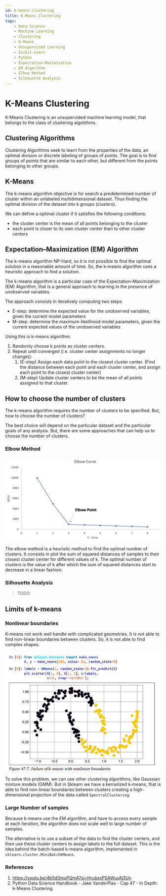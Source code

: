 ```yaml
---
id: k-means-clustering
title: K-Means Clustering
tags:
    - Data Science
    - Machine Learning
    - Clustering
    - K-Means
    - Unsupervised Learning
    - Scikit-Learn
    - Python
    - Expectation–Maximization
    - EM Algorithm
    - Elbow Method
    - Silhouette Analysis
---
```


# K-Means Clustering

K-Means Clustering is an unsupervided machine learning model, that belongs to the class of clustering algotithms.

## Clustering Algorithms

Clustering Algorithms seek to learn from the properties of the data, an optimal division or discrete labeling of groups of points. The goal is to find groups of points that are similar to each other, but different from the points belonging to other groups.

## K-Means

The k-means algorithm objective is for search a predetermined number of cluster within an unlabeled multidimensional dataset. Thus finding the optimal division of the dataset into k groups (clusters).

We can define a optimal cluster if it satisfies the following conditions:

- the cluster center is the mean of all points belonging to the cluster
- each point is closer to its own cluster center than to other cluster centers

## Expectation–Maximization (EM) Algorithm

The k-means algorithm NP-Hard, so it is not possible to find the optimal solution in a reasonable amount of time. So, the k-means algorithm uses a heuristic approach to find a solution.

The k-means algorithm is a particular case of the Expectation–Maximization (EM) Algorithm, that is a general approach to learning in the presence of unobserved variables.

The approach consists in iteratively computing two steps:

- E-step: determine the expected value for the unobserved variables, given the current model parameters
- M-step: determine the maximum-likelihood model parameters, given the current expected values of the unobserved variables

Using this is k-means algorithm:

1. Randomly choose k points as cluster centers.
2. Repeat until converged (i.e. cluster center assignments no longer change)):
    1. (E-step) Assign each data point to the closest cluster center. (Find the distance between each point and each cluster center, and assign each point to the closest cluster center)
    2. (M-step) Update cluster centers to be the mean of all points assigned to that cluster.

## How to choose the number of clusters

The k-means algorithm requires the number of clusters to be specified. But, how to choose the number of clusters?

The best choice will depend on the particular dataset and the particular goals of any analysis. But, there are some approaches that can help us to choose the number of clusters.

### Elbow Method

![Alt text](image-1.png)

The elbow method is a heuristic method to find the optimal number of clusters. It consists in plot the sum of squared distances of samples to their closest cluster center for different values of k. The optimal number of clusters is the value of k after which the sum of squared distances start to decrease in a linear fashion.

### Silhouette Analysis

> TODO

## Limits of k-means

### Nonlinear boundaries

K-means not work well handle with complicated geometries. It is not able to find non-linear boundaries between clusters. So, it is not able to find complex shapes.

![Alt text](image.png)

To solve this problem, we can use other clustering algorithms, like Gaussian mixture models (GMM). But in Sklearn we have a kernelized k-means, that is able to find non-linear boundaries between clusters creating a high-dimensional projection of the data called `SpectralClustering`.

### Large Number of samples

Because k-means use the EM algorithm, and have to access every sample at each iteration, the algorithm does not scale well to large number of samples.

The alternative is to use a subset of the data to find the cluster centers, and then use these cluster centers to assign labels to the full dataset. This is the idea behind the batch-based k-means algorithm, implemented in `sklearn.cluster.MiniBatchKMeans`.

### References

1. <https://youtu.be/4b5d3muPQmA?si=HrubssPSAWuuN3Un>
2. Python Data Science Handbook - Jake VanderPlas - Cap 47 - In Depth: k-Means Clustering

